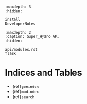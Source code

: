 <!-- Literally include the README.md file -->
```{include} README.md
```

<!-- This is the main toctree which defines the order of the documentation: it is hidden -->
<!-- so the content does not appear on the first page, but links appear in the sidebar. -->
```{toctree}
:maxdepth: 3
:hidden:

install
DeveloperNotes
```

```{toctree}
:maxdepth: 2
:caption: Super_Hydro API
:hidden:

api/modules.rst
flask
```

Indices and Tables
==================

* {ref}`genindex`
* {ref}`modindex`
* {ref}`search`
